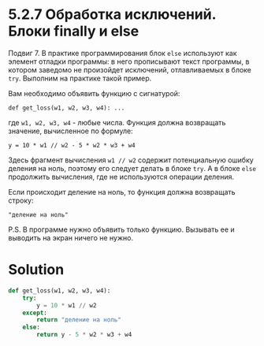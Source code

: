 # 5.2.7 Обработка исключений. Блоки finally и else

Подвиг 7. В практике программирования блок `else` используют как элемент отладки программы: в него прописывают текст
программы, в котором заведомо не произойдет исключений, отлавливаемых в блоке `try`. Выполним на практике такой пример.

Вам необходимо объявить функцию с сигнатурой:

```
def get_loss(w1, w2, w3, w4): ...
```

где `w1, w2, w3, w4` - любые числа. Функция должна возвращать значение, вычисленное по формуле:

```
y = 10 * w1 // w2 - 5 * w2 * w3 + w4
```

Здесь фрагмент вычисления `w1 // w2` содержит потенциальную ошибку деления на ноль, поэтому его следует делать в
блоке `try`. А в блоке `else` продолжить вычисления, где не используются операции деления.

Если происходит деление на ноль, то функция должна возвращать строку:

```
"деление на ноль"
```

P.S. В программе нужно объявить только функцию. Вызывать ее и выводить на экран ничего не нужно.

# Solution

```python
def get_loss(w1, w2, w3, w4):
    try:
        y = 10 * w1 // w2
    except:
        return "деление на ноль"
    else:
        return y - 5 * w2 * w3 + w4
```
